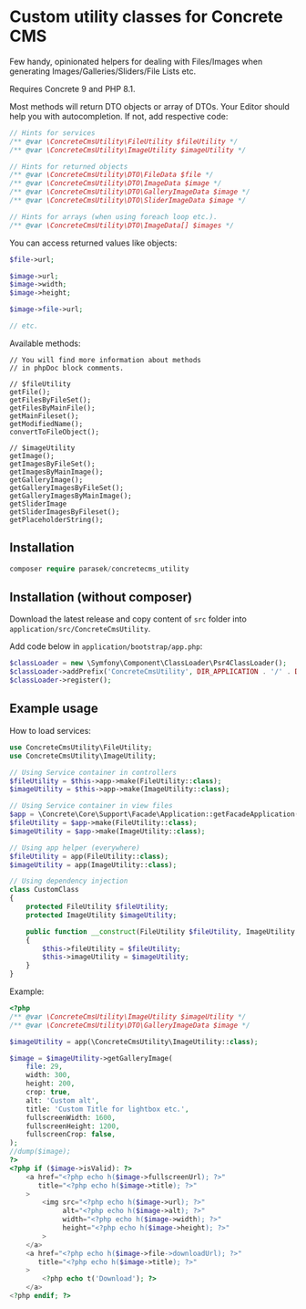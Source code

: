 # Custom utility classes for Concrete CMS

Few handy, opinionated helpers for dealing with Files/Images when generating Images/Galleries/Sliders/File Lists etc.

Requires Concrete 9 and PHP 8.1.

Most methods will return DTO objects or array of DTOs. Your Editor should help you with autocompletion.
If not, add respective code:

```php
// Hints for services
/** @var \ConcreteCmsUtility\FileUtility $fileUtility */
/** @var \ConcreteCmsUtility\ImageUtility $imageUtility */

// Hints for returned objects
/** @var \ConcreteCmsUtility\DTO\FileData $file */
/** @var \ConcreteCmsUtility\DTO\ImageData $image */
/** @var \ConcreteCmsUtility\DTO\GalleryImageData $image */
/** @var \ConcreteCmsUtility\DTO\SliderImageData $image */

// Hints for arrays (when using foreach loop etc.).
/** @var \ConcreteCmsUtility\DTO\ImageData[] $images */
```

You can access returned values like objects:

```php
$file->url;

$image->url;
$image->width;
$image->height;

$image->file->url;

// etc.
```



Available methods:
```
// You will find more information about methods
// in phpDoc block comments.

// $fileUtility
getFile();
getFilesByFileSet();
getFilesByMainFile();
getMainFileset();
getModifiedName();
convertToFileObject();

// $imageUtility
getImage();
getImagesByFileSet();
getImagesByMainImage();
getGalleryImage();
getGalleryImagesByFileSet();
getGalleryImagesByMainImage();
getSliderImage
getSliderImagesByFileset();
getPlaceholderString();
```

## Installation

```php
composer require parasek/concretecms_utility
```

## Installation (without composer)

Download the latest release and copy content of `src` folder into `application/src/ConcreteCmsUtility`.

Add code below in `application/bootstrap/app.php`:

```php
$classLoader = new \Symfony\Component\ClassLoader\Psr4ClassLoader();
$classLoader->addPrefix('ConcreteCmsUtility', DIR_APPLICATION . '/' . DIRNAME_CLASSES . '/' . 'ConcreteCmsUtility');
$classLoader->register();
```

## Example usage

How to load services:

```php
use ConcreteCmsUtility\FileUtility;
use ConcreteCmsUtility\ImageUtility;

// Using Service container in controllers
$fileUtility = $this->app->make(FileUtility::class);
$imageUtility = $this->app->make(ImageUtility::class);

// Using Service container in view files
$app = \Concrete\Core\Support\Facade\Application::getFacadeApplication();
$fileUtility = $app->make(FileUtility::class);
$imageUtility = $app->make(ImageUtility::class);

// Using app helper (everywhere)
$fileUtility = app(FileUtility::class);
$imageUtility = app(ImageUtility::class);

// Using dependency injection
class CustomClass
{
    protected FileUtility $fileUtility;
    protected ImageUtility $imageUtility;

    public function __construct(FileUtility $fileUtility, ImageUtility $imageUtility)
    {
        $this->fileUtility = $fileUtility;
        $this->imageUtility = $imageUtility;
    }
}
```

Example:
```php
<?php
/** @var \ConcreteCmsUtility\ImageUtility $imageUtility */
/** @var \ConcreteCmsUtility\DTO\GalleryImageData $image */

$imageUtility = app(\ConcreteCmsUtility\ImageUtility::class);

$image = $imageUtility->getGalleryImage(
    file: 29,
    width: 300,
    height: 200,
    crop: true,
    alt: 'Custom alt',
    title: 'Custom Title for lightbox etc.',
    fullscreenWidth: 1600,
    fullscreenHeight: 1200,
    fullscreenCrop: false,
);
//dump($image);
?>
<?php if ($image->isValid): ?>
    <a href="<?php echo h($image->fullscreenUrl); ?>"
       title="<?php echo h($image->title); ?>"
    >
        <img src="<?php echo h($image->url); ?>"
             alt="<?php echo h($image->alt); ?>"
             width="<?php echo h($image->width); ?>"
             height="<?php echo h($image->height); ?>"
        >
    </a>
    <a href="<?php echo h($image->file->downloadUrl); ?>"
       title="<?php echo h($image->title); ?>"
    >
        <?php echo t('Download'); ?>
    </a>
<?php endif; ?>
```
